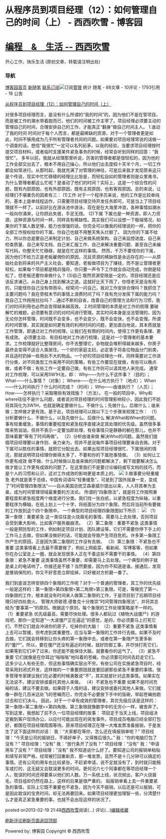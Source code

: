 
# 从程序员到项目经理（12）：如何管理自己的时间（上） - 西西吹雪 - 博客园
# [编程　&　生活      --       西西吹雪](https://www.cnblogs.com/watsonyin/)
开心工作，快乐生活  (原创文章，转载请注明出处)

### 导航
[博客园](https://www.cnblogs.com/)[首页](https://www.cnblogs.com/watsonyin/)
[新随笔](https://i.cnblogs.com/EditPosts.aspx?opt=1)
[联系](https://msg.cnblogs.com/send/%E8%A5%BF%E8%A5%BF%E5%90%B9%E9%9B%AA)[订阅](https://www.cnblogs.com/watsonyin/rss)![订阅](//www.cnblogs.com/images/xml.gif)[管理](https://i.cnblogs.com/)
统计
随笔 -		88文章 -		10评论 -		1793引用 -		18
公告

[从程序员到项目经理（12）：如何管理自己的时间（上）](https://www.cnblogs.com/watsonyin/archive/2013/02/19/2917764.html)

对很多项目经理而言，是没有什么所谓的“我的时间”的，因为他们不是在管项目，而是被工作的潮水带着跑而已，他们的时间被工作主宰了。项目经理必须要主动的管理自己的时间，合理安排自己的工作，才能真正“翻身”做自己时间主人。
1.谁动了我的时间
时间对于每个人而言，都是最稀缺的资源，对于一个管理者更是如此，时间不够用成为几乎所有管理者共同的问题。如果要对项目经理常说的话做一个调查的话，想信“我很忙”一定可以名列前茅。以我的经验，当要求项目经理按时提交项目材料，或者临时支援某件紧急事务的时候，经常会听到同样的回答：“我很忙”。
多年以前，我就从经理那里听说，厉害的管理者都是很轻松的，因为他的工作全部交出去了，根本不用自己操心，所以他们出去度假十天半个月，一切工作都会如常进行。从那时起，我就充满了对管理的神往，可是后来我才发现原来这只是个传说，现实中忙忙碌碌的经理比比皆是，而轻松自如的管理者则是众里难寻。
为什么管理者都这么忙呢？是谁动了他们的时间？实际上，这是一个综合性的问题，既有内部原因，也有外部原因，既有主观原因，也有客观原因。总的来说，让经理们不堪重负的因素有三：
(1)工作
对于一个程序员来说，他的工作是比较单纯的，基本上是单线程运作，只需要项目经理交待开发任务即可，可是当上了项目经理就不一样了。以前好比在游泳池中游泳，现在是在大海里冲浪，各种事情如潮水一般向你涌来，让你顾此失彼，手足无措。
(2)下属
下属也是一种资源，即人力资源，这种资源与时间一样，同样具有稀缺性。其实我们可以设想一下极端情况，如果你的下属人数足够，能力也很强的话，你完全可以像我的经理说的一样，把你的全部工作授权给你的下属，你自己也就不用整天焦头烂额了。
因为你的下属不给力，所以你总是要自己来制定计划、自己来做系统架构、自己来监控进度、自己来检查质量、自己来写文档、自己来汇报工作、自己来解决重要问题、甚至自己来编写代码，你整天忙忙碌碌，就是在忙这样的事情。
然而，千万不要怪你的下属，因为他们不给力正是老板雇佣你的原因，况且资源的稀缺性是永远存在的——从原始社会到将来的共产主义社会。要知道，老板做项目为了赚钱，而不是让管理者更轻松，如果每个项目都是精兵强将，你只要一声令下工作就会自动完成，你倒是轻松了，但老板还要你来做什么？
(3)自己
既然资源受限是一定的，项目经理还是应该反求诸己，从自己身上找到解决之道。这就好比天下雨了，你怪老天是没有用的，只能怪你自己没有带雨伞。经常问一问自己，我对工作安排合理吗？我抓住了主要问题吗？我在旁枝末节的事情上浪费时间了吗？我有充分发挥下属的能力吗？我自己工作拖拖拉拉吗？…通过不断的自省，改善自己的管理方法和行为习惯，我们对时间利用也必然会变得越来越高效。
2.时间管理的本质是对工作的梳理
要破解忙的难题，必须要有意识的对时间进行管理。其实时间本身是没法管理的，因为无论你怎样管理，时间既不会变多，也不会变少，既不会变快，也不会变慢。所谓的时间管理，其实就是如何更有效的利用时间的问题，更加直白地说，其本质就是工作管理，即通过对工作的梳理，让我们在有限的时间内，使得工作更有条理、更有成效。
必须要主动、有目标地对工作进行梳理，这是对一个管理者的基本要求。工作梳理就好比整理房间，你不去整理它，杂物就会堆积得越来越多，你房子最终会变得不适合人类居住。一个好的家庭主妇，必定善于将各位物品分门别类，并且适时扔掉一些用处不大的物品。一个好的项目经理也一样，同样需要对工作进行分类，对不同类型工作采用不同的策略，有些工作要现在就做，有些可以晚点做，或者不做；有些工作一定要自己做，有些工作则可以请其他人来完成。
通常对工作梳理，可以采用5W1H法，即：
Why——为什么干这件事？（目的）；
What——什么事情？（对象）；
Where——在什么地方执行？（地点）；
When——什么时间执行？什么时间完成？（时间）；
Who——由谁执行？（人员）；
How——怎样执行？采取哪些有效措施？（方法）。
在一般的项目中，Why和where往往不是什么问题，或者说对项目经理的时间管理影响较小，因此我们不妨将其简化为3W1H，也就是确定要做什么，不做什么；先做什么，后做什么；谁来做；怎样做才更有效。基于此，项目经理可以按以下三个步骤来梳理工作：
（1）分析要做什么、不做什么，以及先做什么、后做什么
解决What和When的问题。事有轻重缓急，事情的重要程度和紧急程序直接决定其处理的优先级。虽然很多事情来势汹汹，但并不表示一定要当即处理，有些事情只是静静的躺在那儿，也并不意味着要“等有了时间再做”。
（2）分析由谁来做
解决Who的问题。虽然我们提倡项目经理要以身作则、亲力亲为，但并不是说每件事项目经理要亲自去做。对于下属可以胜任的事情，就把它分配出去。如果出现项目经理很忙、下属很闲的情况，那就说明项目经理你做得太多了，不要和你的下属抢事情做。
（3）如何让工作更有成效
做不做、什么时候做以及谁来做的问题都解决了，剩下就要解决怎么做才能让工作更有成效的问题了。在这里我们不是要讨论编码或写文档的技巧，而是个人的习惯和认识，这对工作成效的影响更是本质上的。
![](https://images0.cnblogs.com/blog/7035/201302/19213951-4a79660d7d4948e0ba5bce78103a992a.png)
3.做事要分轻重缓急
老外就是善于总结，中国有词语叫“轻重缓急”，可是到了国外摇身一变，变成了“时间管理四象限法”——自从美国总统艾森豪威尔提出以来，人人将其奉为圭臬，成为时间管理领域最重要的方法论。
所谓的“四象限法”，就是将工作按照重要程度和紧急程度两个维度进行分类。我们找一张白纸，以紧急程度为纵轴，以重要程序为横轴，在纸上划上一个十字，将纸面分为四个象限，然后将当前所有要做的工作放到这个四个象限中。
一个典型的项目经理四象限图如下所示：
![](https://images0.cnblogs.com/blog/7035/201302/19214023-5e8268f171084197a4ca05bf1b1d1c5a.png)
（1）第一象限：重要紧急
这一类往往是火烧眉毛的事情，需要马上去处理，否则项目会受到重大影响，比如客户服务器崩溃。
（2）第二象限：重要不紧急
这类事情一般是预防型的工作，例如制定项目计划、团队建设等，它们不需要你停下手上的工作马上去做，但如果没做好的话，可能就会导致产生项目危机。许多第一象限工作产生的原因，正是因为第二象限的工作没有去做。
（3）第三象限：不紧急也不重要
这类事情看上去最不需要做了，例如上网偷菜、看新闻、写博客等，但如果你在办公室走上一圈，就会发现很多人正在干着这些不需要干的事情。
（4）第四象限：紧急不重要
这类事情虽然不重要，却需要马上去处理。一个典型的例子就是桌上的电话响了，你接还是不接？当然要接，因为你不知道是谁。接通后，发现是推销保险的，你又不好意思立即挂掉，只好被对方折磨一番了。

我们到底该怎样安排四个象限的工作呢？对于一个普通的管理者，其工作的优先级一般是这样的：第一象限>第四象限>第二角限>第三象限。可是，等做完了第一、四象限的工作，根本就没有时间来人做第二象限的工作，于是项目到了后期项目经理只好四处救火。
管理大师彼德.德鲁克十分推崇“时间管理四象限法”，并将其总结为“要事第一”的原则。根据这个原则，每个象限的工作处理策略是不一样的。
（1）重要紧急
优先级最高，需要尽快处理。很多人都玩过《植物大战僵尸》的游戏吧，那你一定知道“一大波僵尸正在逼近”的感觉，是的，你必须要马上打死它们，不然它们就会冲进你的房子，吃掉你的大脑！
（2）重要不紧急
这类事情看上去可以暂缓，但考虑到其重要性，应当与第一象限的工作并行去做。如果不及时去做，它们就会转移到让你头疼的第一象限中去，或者在第一象限产生更多新的“僵尸”。所以，要在僵尸还没有逼近的时候，就好防御工事，并尽快打死它们，如果等到它们冲了过来，你还能不能保住大脑，就要看你的运气了。
（3）紧急不重要
它们就像是在你耳边“嗡嗡嗡”地叫着的苍蝇，你必须要花时间去赶走它们。这多少让人有些无奈，但这些事情确实层出不穷。有些公司在实施紧急项目时，经常采用封闭式开发，这样做的一个重要原因就是要回避那些紧急不重要的事情。很多管理专家建议我们在必要的时候勇敢说“不”，其实就是针对这类事情。如果实在无法说不，建议安排或委托其他人来做。
（4）不紧急也不重要
如果不是时间充裕的话，建议不要去做。如果碍于人情的话，建议安排或委托其他人来做。它们就像一群在几百米远处飞的苍蝇而已，你完全不必要放下手中的饭碗，举起苍蝇拍跑过去和它们决斗。
因此，对于一个卓有成效的管理者，其优先级应该是这样的：第一象限=第二象限>>第四角限。第三象限就像数学中的无穷小一样，被舍弃了。
写到这里，我想起了前不久一位项目经理的故事：
项目定于当天上线，项目组决定搬到客户现场办公，以应付可能出现在的突发事件。项目成员电脑已经全部打包好，都围在项目经理周围等待。原来项目经理正在理一大堆发票准备报销，于是发生了这下面这样的对话：
我：“大家都在等你，怎么还在填报销单呢？”
项目经理：“今天是公司的报销日，不填好单子，又得推后很久。”
我：“你的电脑打包了没有？”
项目经理：“没有”
我：“放行条开了没有？”
项目经理：“没有”
我：“申请用车了没有？”
项目经理：“没有”
我不知道说什么好了。要知道公司的报销单粘贴和填写非常严格，经常被打回重新弄，那一堆发票，显然不是十几分钟可以搞定的事情。还有公司的用车也比较紧张，不赶紧申请，说不定就没有了，到时就只能租车或打的，这无疑又会耽误更多的时间。更何况六七个同事都在等项目经理一个人，耽误的时间还得要乘以他们的人数。万一系统上线，状况频出，客户火烧眉毛，项目组却仍然在路上，这样的后果是很严重的。
贴报销单看上去一件重要紧急的事情，实际上它既不重要也不紧急，因为今天不报销，以后还是可以报销，可是因此耽误的宝贵时间，却无法再要回来。如果项目经理更加理智一些，分清楚什么才是真正紧急重要的事，也就不会出现这样的状况了。





posted on2013-02-19 21:48[西西吹雪](https://www.cnblogs.com/watsonyin/)阅读(...) 评论(...)[编辑](https://i.cnblogs.com/EditPosts.aspx?postid=2917764)[收藏](#)


[刷新评论](javascript:void(0);)[刷新页面](#)[返回顶部](#top)






Powered by:
博客园
Copyright © 西西吹雪
